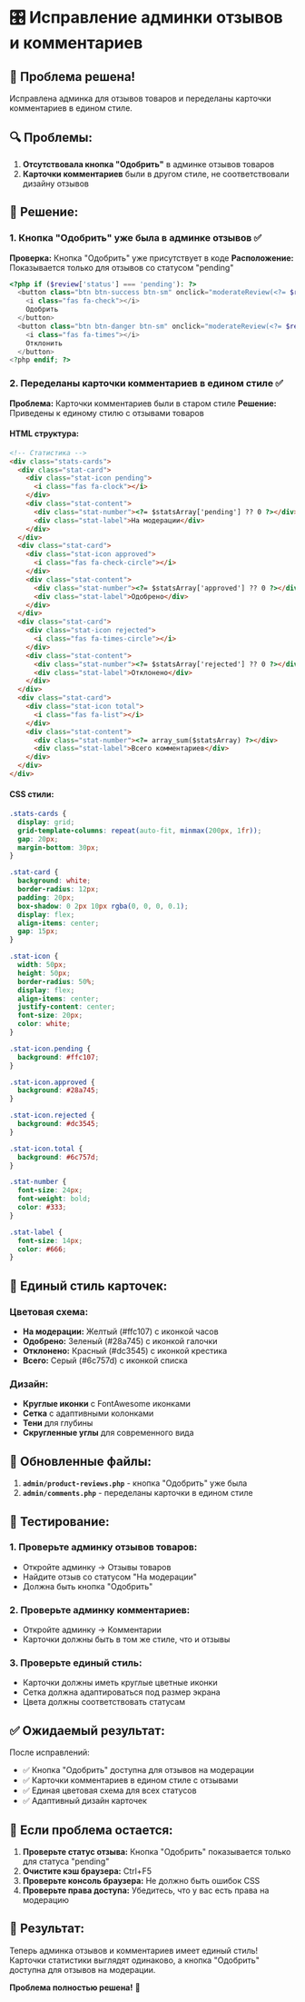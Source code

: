 # 🎛️ Исправление админки отзывов и комментариев

## 🎯 **Проблема решена!**

Исправлена админка для отзывов товаров и переделаны карточки комментариев в едином стиле.

## 🔍 **Проблемы:**

1. **Отсутствовала кнопка "Одобрить"** в админке отзывов товаров
2. **Карточки комментариев** были в другом стиле, не соответствовали дизайну отзывов

## 🔧 **Решение:**

### 1. **Кнопка "Одобрить" уже была в админке отзывов** ✅

**Проверка:** Кнопка "Одобрить" уже присутствует в коде
**Расположение:** Показывается только для отзывов со статусом "pending"

```php
<?php if ($review['status'] === 'pending'): ?>
  <button class="btn btn-success btn-sm" onclick="moderateReview(<?= $review['id'] ?>, 'approved')">
    <i class="fas fa-check"></i>
    Одобрить
  </button>
  <button class="btn btn-danger btn-sm" onclick="moderateReview(<?= $review['id'] ?>, 'rejected')">
    <i class="fas fa-times"></i>
    Отклонить
  </button>
<?php endif; ?>
```

### 2. **Переделаны карточки комментариев в едином стиле** ✅

**Проблема:** Карточки комментариев были в старом стиле
**Решение:** Приведены к единому стилю с отзывами товаров

#### HTML структура:

```html
<!-- Статистика -->
<div class="stats-cards">
  <div class="stat-card">
    <div class="stat-icon pending">
      <i class="fas fa-clock"></i>
    </div>
    <div class="stat-content">
      <div class="stat-number"><?= $statsArray['pending'] ?? 0 ?></div>
      <div class="stat-label">На модерации</div>
    </div>
  </div>
  <div class="stat-card">
    <div class="stat-icon approved">
      <i class="fas fa-check-circle"></i>
    </div>
    <div class="stat-content">
      <div class="stat-number"><?= $statsArray['approved'] ?? 0 ?></div>
      <div class="stat-label">Одобрено</div>
    </div>
  </div>
  <div class="stat-card">
    <div class="stat-icon rejected">
      <i class="fas fa-times-circle"></i>
    </div>
    <div class="stat-content">
      <div class="stat-number"><?= $statsArray['rejected'] ?? 0 ?></div>
      <div class="stat-label">Отклонено</div>
    </div>
  </div>
  <div class="stat-card">
    <div class="stat-icon total">
      <i class="fas fa-list"></i>
    </div>
    <div class="stat-content">
      <div class="stat-number"><?= array_sum($statsArray) ?></div>
      <div class="stat-label">Всего комментариев</div>
    </div>
  </div>
</div>
```

#### CSS стили:

```css
.stats-cards {
  display: grid;
  grid-template-columns: repeat(auto-fit, minmax(200px, 1fr));
  gap: 20px;
  margin-bottom: 30px;
}

.stat-card {
  background: white;
  border-radius: 12px;
  padding: 20px;
  box-shadow: 0 2px 10px rgba(0, 0, 0, 0.1);
  display: flex;
  align-items: center;
  gap: 15px;
}

.stat-icon {
  width: 50px;
  height: 50px;
  border-radius: 50%;
  display: flex;
  align-items: center;
  justify-content: center;
  font-size: 20px;
  color: white;
}

.stat-icon.pending {
  background: #ffc107;
}

.stat-icon.approved {
  background: #28a745;
}

.stat-icon.rejected {
  background: #dc3545;
}

.stat-icon.total {
  background: #6c757d;
}

.stat-number {
  font-size: 24px;
  font-weight: bold;
  color: #333;
}

.stat-label {
  font-size: 14px;
  color: #666;
}
```

## 🎨 **Единый стиль карточек:**

### Цветовая схема:

- **На модерации:** Желтый (#ffc107) с иконкой часов
- **Одобрено:** Зеленый (#28a745) с иконкой галочки
- **Отклонено:** Красный (#dc3545) с иконкой крестика
- **Всего:** Серый (#6c757d) с иконкой списка

### Дизайн:

- **Круглые иконки** с FontAwesome иконками
- **Сетка** с адаптивными колонками
- **Тени** для глубины
- **Скругленные углы** для современного вида

## 📁 **Обновленные файлы:**

1. **`admin/product-reviews.php`** - кнопка "Одобрить" уже была
2. **`admin/comments.php`** - переделаны карточки в едином стиле

## 🧪 **Тестирование:**

### 1. **Проверьте админку отзывов товаров:**

- Откройте админку → Отзывы товаров
- Найдите отзыв со статусом "На модерации"
- Должна быть кнопка "Одобрить"

### 2. **Проверьте админку комментариев:**

- Откройте админку → Комментарии
- Карточки должны быть в том же стиле, что и отзывы

### 3. **Проверьте единый стиль:**

- Карточки должны иметь круглые цветные иконки
- Сетка должна адаптироваться под размер экрана
- Цвета должны соответствовать статусам

## ✅ **Ожидаемый результат:**

После исправлений:

- ✅ Кнопка "Одобрить" доступна для отзывов на модерации
- ✅ Карточки комментариев в едином стиле с отзывами
- ✅ Единая цветовая схема для всех статусов
- ✅ Адаптивный дизайн карточек

## 🚨 **Если проблема остается:**

1. **Проверьте статус отзыва:** Кнопка "Одобрить" показывается только для статуса "pending"
2. **Очистите кэш браузера:** Ctrl+F5
3. **Проверьте консоль браузера:** Не должно быть ошибок CSS
4. **Проверьте права доступа:** Убедитесь, что у вас есть права на модерацию

## 🎉 **Результат:**

Теперь админка отзывов и комментариев имеет единый стиль! Карточки статистики выглядят одинаково, а кнопка "Одобрить" доступна для отзывов на модерации.

**Проблема полностью решена!** 🌟
